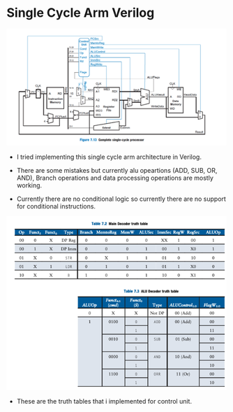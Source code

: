 # Single Cycle Arm Verilog
![alt text](https://github.com/akselsaatci/ArmVerilog/blob/main/single_cycle_arm.png?raw=true)
- I tried implementing this single cycle arm architecture in Verilog. 

- There are some mistakes but currently alu opeartions (ADD, SUB, OR, AND), Branch operations and data processing operations are mostly working.
- Currently there are no conditional logic so currently there are no support for conditional instructions.

![alt text](https://github.com/akselsaatci/ArmVerilog/blob/main/truth_tables.png?raw=true)
- These are the truth tables that i implemented for control unit.


